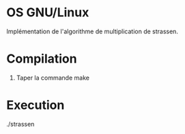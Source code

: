 OS GNU/Linux
==========
Implémentation de l'algorithme de multiplication de strassen.
 
Compilation 
===========
1) Taper la commande make

Execution
=========
./strassen
